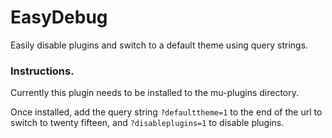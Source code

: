 # EasyDebug
Easily disable plugins and switch to a default theme using query strings.

### Instructions. 

Currently this plugin needs to be installed to the mu-plugins directory. 

Once installed, add the query string `?defaulttheme=1` to the end of the url to switch to twenty fifteen, and `?disableplugins=1` to disable plugins. 
